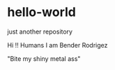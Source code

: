 # hello-world
just another repository

Hi !! Humans 
I am Bender Rodrigez 

"Bite my shiny metal ass" 

